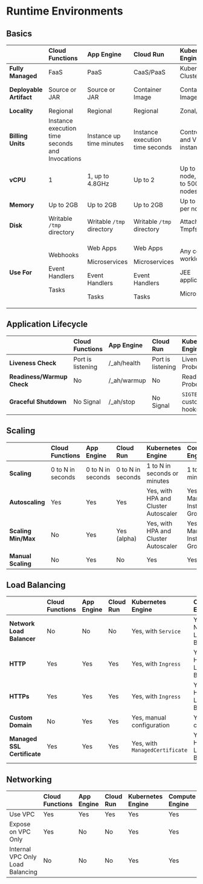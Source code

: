 # Runtime Environments

## Basics

<table>
  <thead>
    <tr>
      <th style="text-align:left"></th>
      <th style="text-align:left">Cloud Functions</th>
      <th style="text-align:left">App Engine</th>
      <th style="text-align:left">Cloud Run</th>
      <th style="text-align:left">Kubernetes Engine</th>
      <th style="text-align:left">Compute Engine</th>
    </tr>
  </thead>
  <tbody>
    <tr>
      <td style="text-align:left"><b>Fully Managed</b>
      </td>
      <td style="text-align:left">FaaS</td>
      <td style="text-align:left">PaaS</td>
      <td style="text-align:left">CaaS/PaaS</td>
      <td style="text-align:left">Kubernetes Clusters</td>
      <td style="text-align:left">Virtual Machines</td>
    </tr>
    <tr>
      <td style="text-align:left"><b>Deployable Artifact</b>
      </td>
      <td style="text-align:left">Source or JAR</td>
      <td style="text-align:left">Source or JAR</td>
      <td style="text-align:left">Container Image</td>
      <td style="text-align:left">Container Image</td>
      <td style="text-align:left">Anything, and Container Image</td>
    </tr>
    <tr>
      <td style="text-align:left"><b>Locality</b>
      </td>
      <td style="text-align:left">Regional</td>
      <td style="text-align:left">Regional</td>
      <td style="text-align:left">Regional</td>
      <td style="text-align:left">Zonal/Regional</td>
      <td style="text-align:left">Zonal/Regional</td>
    </tr>
    <tr>
      <td style="text-align:left"><b>Billing Units</b>
      </td>
      <td style="text-align:left">Instance execution time seconds and Invocations</td>
      <td style="text-align:left">Instance up time minutes</td>
      <td style="text-align:left">Instance execution time seconds</td>
      <td style="text-align:left">Control plane and VM instance hours</td>
      <td style="text-align:left">VM instance hours</td>
    </tr>
    <tr>
      <td style="text-align:left"><b>vCPU</b>
      </td>
      <td style="text-align:left">1</td>
      <td style="text-align:left">1, up to 4.8GHz</td>
      <td style="text-align:left">Up to 2</td>
      <td style="text-align:left">Up to 416 per node, and up to 5000 nodes.</td>
      <td style="text-align:left">0.5 to 416</td>
    </tr>
    <tr>
      <td style="text-align:left"><b>Memory</b>
      </td>
      <td style="text-align:left">Up to 2GB</td>
      <td style="text-align:left">Up to 2GB</td>
      <td style="text-align:left">Up to 2GB</td>
      <td style="text-align:left">Up to 11TB per node.</td>
      <td style="text-align:left">Up to 11TB</td>
    </tr>
    <tr>
      <td style="text-align:left"><b>Disk</b>
      </td>
      <td style="text-align:left">Writable <code>/tmp</code> directory</td>
      <td style="text-align:left">Writable <code>/tmp</code> directory</td>
      <td style="text-align:left">Writable <code>/tmp</code> directory</td>
      <td style="text-align:left">Attach Tmpfs/PD/SSD</td>
      <td style="text-align:left">Attach PD/SSD</td>
    </tr>
    <tr>
      <td style="text-align:left"><b>Use For</b>
      </td>
      <td style="text-align:left">
        <p>Webhooks</p>
        <p>Event Handlers</p>
        <p>Tasks</p>
      </td>
      <td style="text-align:left">
        <p>Web Apps</p>
        <p>Microservices</p>
        <p>Event Handlers</p>
        <p>Tasks</p>
      </td>
      <td style="text-align:left">
        <p>Web Apps</p>
        <p>Microservices</p>
        <p>Event Handlers</p>
        <p>Tasks</p>
      </td>
      <td style="text-align:left">
        <p>Any container workload</p>
        <p>JEE applications</p>
        <p>Microservices</p>
      </td>
      <td style="text-align:left">
        <p>Any workload</p>
        <p>JEE applications</p>
        <p>Databases</p>
      </td>
    </tr>
  </tbody>
</table>

## Application Lifecycle

|  | Cloud Functions | App Engine | Cloud Run | Kubernetes Engine | Compute Engine |
| :--- | :--- | :--- | :--- | :--- | :--- |
| **Liveness Check** | Port is listening | /\_ah/health | Port is listening | Liveness Probe | Manual |
| **Readiness/Warmup Check** | No | /\_ah/warmup | No | Readiness Probe | Manual |
| **Graceful Shutdown** | No Signal | /\_ah/stop | No Signal | `SIGTERM` or custom hooks | Manual |

## Scaling

|  | Cloud Functions | App Engine | Cloud Run | Kubernetes Engine | Compute Engine |
| :--- | :--- | :--- | :--- | :--- | :--- |
| **Scaling** | 0 to N in seconds | 0 to N in seconds | 0 to N in seconds | 1 to N in seconds or minutes | 1 to N in minutes |
| **Autoscaling** | Yes | Yes | Yes | Yes, with HPA and Cluster Autoscaler | Yes, with Managed Instance Group |
| **Scaling Min/Max** | No | Yes | Yes \(alpha\) | Yes, with HPA and Cluster Autoscaler | Yes, with Managed Instance Group |
| **Manual Scaling** | No | Yes | No | Yes | Yes |

## Load Balancing

|  | Cloud Functions | App Engine | Cloud Run | Kubernetes Engine | Compute Engine |
| :--- | :--- | :--- | :--- | :--- | :--- |
| **Network Load Balancer** | No | No | No | Yes, with `Service` | Yes, with Network Load Balancer |
| **HTTP** | Yes | Yes | Yes | Yes, with `Ingress` | Yes, with HTTP\(s\) Load Balancer |
| **HTTPs** | Yes | Yes | Yes | Yes, with `Ingress` | Yes, with HTTP\(s\) Load Balancer  |
| **Custom Domain** | No | Yes | Yes | Yes, manual configuration | Yes, manual configuration |
| **Managed SSL Certificate** | Yes | Yes | Yes | Yes, with `ManagedCertificate` | Yes, with HTTP\(s\) Load Balancer |

## Networking

|  | Cloud Functions | App Engine | Cloud Run | Kubernetes Engine | Compute Engine |
| :--- | :--- | :--- | :--- | :--- | :--- |
| Use VPC | Yes | Yes | Yes | Yes | Yes |
| Expose on VPC Only | Yes | No | No | Yes | Yes |
| Internal VPC Only Load Balancing | No | No | No | Yes | Yes |

